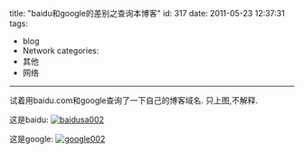 title: "baidu和google的差别之查询本博客"
id: 317
date: 2011-05-23 12:37:31
tags: 
- blog
- Network
categories: 
- 其他
- 网络
---

试着用baidu.com和google查询了一下自己的博客域名. 只上图,不解释.

这是baidu:
[![](http://ahui.us/wp-content/uploads/2011/05/baidusa002.png "baidusa002")](http://ahui.us/wp-content/uploads/2011/05/baidusa002.png)

这是google:
[![](http://ahui.us/wp-content/uploads/2011/05/google002.png "google002")](http://ahui.us/wp-content/uploads/2011/05/google002.png)
